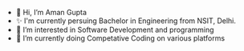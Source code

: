 - 👋 Hi, I’m Aman Gupta
- ✨ I'm currently persuing Bachelor in Engineering from NSIT, Delhi.
- 👀 I’m interested in Software Development and programming
- 🌱 I’m currently doing Competative Coding on various platforms


<!---
amangupta00/amangupta00 is a ✨ special ✨ repository because its `README.md` (this file) appears on your GitHub profile.
You can click the Preview link to take a look at your changes.
--->
